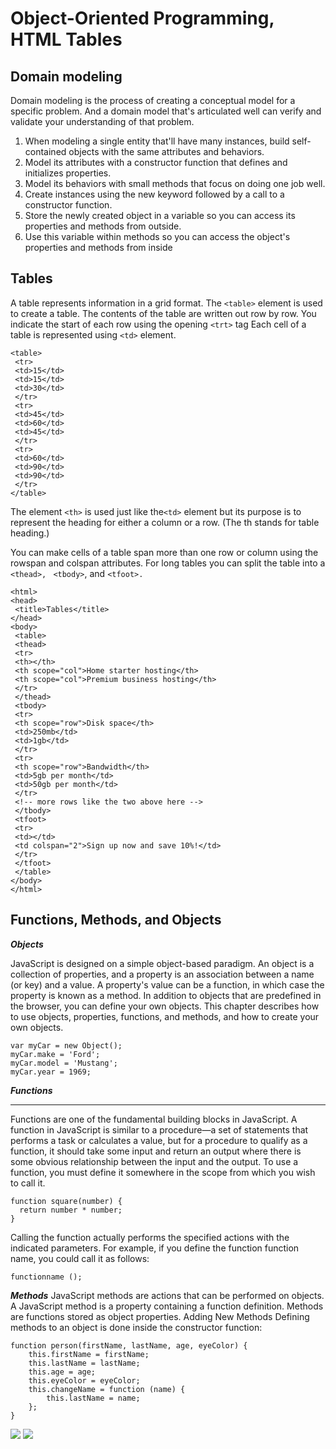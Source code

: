 # Object-Oriented Programming, HTML Tables

## Domain modeling
Domain modeling is the process of creating a conceptual model for a specific problem. And a domain model that's articulated well can verify and validate your understanding of that problem.

1.	When modeling a single entity that'll have many instances, build self-contained objects with the same attributes and behaviors.
2.	Model its attributes with a constructor function that defines and initializes properties.
3.	Model its behaviors with small methods that focus on doing one job well.
4.	Create instances using the new keyword followed by a call to a constructor function.
5.	Store the newly created object in a variable so you can access its properties and methods from outside.
6.	Use this variable within methods so you can access the object's properties and methods from inside

## Tables

A table represents information in a grid format.
The ```<table>``` element is used to create a table. The contents of the table are written out row by row.
You indicate the start of each row using the opening ```<trt>``` tag
Each cell of a table is represented using ```<td>``` element.
```
<table>
 <tr>
 <td>15</td>
 <td>15</td>
 <td>30</td>
 </tr>
 <tr>
 <td>45</td>
 <td>60</td>
 <td>45</td>
 </tr>
 <tr>
 <td>60</td>
 <td>90</td>
 <td>90</td>
 </tr>
</table>
```

The element ```<th>``` is used just like the```<td>```
 element but its purpose is to represent the heading for either a column or a row. (The th stands for table heading.)


You can make cells of a table span more than one row or column using the rowspan and colspan attributes.
For long tables you can split the table into a ```<thead>, ```
```<tbody>```, and ```<tfoot>.```

```
<html>
<head>
 <title>Tables</title>
</head>
<body>
 <table>
 <thead>
 <tr>
 <th></th>
 <th scope="col">Home starter hosting</th>
 <th scope="col">Premium business hosting</th>
 </tr>
 </thead>
 <tbody>
 <tr>
 <th scope="row">Disk space</th>
 <td>250mb</td>
 <td>1gb</td>
 </tr>
 <tr>
 <th scope="row">Bandwidth</th>
 <td>5gb per month</td>
 <td>50gb per month</td>
 </tr>
 <!-- more rows like the two above here -->
 </tbody>
 <tfoot>
 <tr>
 <td></td>
 <td colspan="2">Sign up now and save 10%!</td>
 </tr>
 </tfoot>
 </table>
</body>
</html>
```
## Functions, Methods, and Objects

***Objects*** 

JavaScript is designed on a simple object-based paradigm. An object is a collection of properties, and a property is an association between a name (or key) and a value. A property's value can be a function, in which case the property is known as a method. In addition to objects that are predefined in the browser, you can define your own objects. This chapter describes how to use objects, properties, functions, and methods, and how to create your own objects.


```
var myCar = new Object();
myCar.make = 'Ford';
myCar.model = 'Mustang';
myCar.year = 1969;
```

***Functions*** 
***
Functions are one of the fundamental building blocks in JavaScript. A function in JavaScript is similar to a procedure—a set of statements that performs a task or calculates a value, but for a procedure to qualify as a function, it should take some input and return an output where there is some obvious relationship between the input and the output. To use a function, you must define it somewhere in the scope from which you wish to call it.

```
function square(number) {
  return number * number;
}
```
Calling the function actually performs the specified actions with the indicated parameters. For example, if you define the function function name, you could call it as follows:
```
functionname ();
```




***Methods***
JavaScript methods are actions that can be performed on objects. A JavaScript method is a property containing a function definition. Methods are functions stored as object properties.
Adding New Methods
Defining methods to an object is done inside the constructor function:
```
function person(firstName, lastName, age, eyeColor) {
    this.firstName = firstName; 
    this.lastName = lastName;
    this.age = age;
    this.eyeColor = eyeColor;
    this.changeName = function (name) {
        this.lastName = name;
    };
}
```

<img src="https://image.slidesharecdn.com/javascript-1193630506982978-3/95/javascript-17-728.jpg?cb=1193601707  ">

<img src="https://encrypted-tbn0.gstatic.com/images?q=tbn:ANd9GcTDCowqVvu2ootzAnBsBVXi-TeFZ9qtKgkRvz5rLEfkeU1agdPk2zfyTYoKpx6eFz3nzbI&usqp=CAU   ">